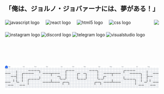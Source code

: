 <h2 align="left">「俺は、ジョルノ・ジョバァーナには、夢がある！」</h2>

###

<img align="right" height="150" src="https://i.pinimg.com/originals/65/73/d9/6573d94f3c40dfa3b822eb0199b95f14.gif"  />

###

<div align="left">
  <img src="https://cdn.jsdelivr.net/gh/devicons/devicon/icons/javascript/javascript-original.svg" height="30" alt="javascript logo"  />
  <img width="12" />
  <img src="https://cdn.jsdelivr.net/gh/devicons/devicon/icons/react/react-original.svg" height="30" alt="react logo"  />
  <img width="12" />
  <img src="https://cdn.jsdelivr.net/gh/devicons/devicon/icons/html5/html5-original.svg" height="30" alt="html5 logo"  />
  <img width="12" />
  <img src="https://cdn.jsdelivr.net/gh/devicons/devicon/icons/css3/css3-original.svg" height="30" alt="css logo"  />
</div>

###

<div align="left">
  <img src="https://img.shields.io/static/v1?message=Instagram&logo=instagram&label=&color=E4405F&logoColor=white&labelColor=&style=for-the-badge" height="35" alt="instagram logo"  />
  <img src="https://img.shields.io/static/v1?message=Discord&logo=discord&label=&color=7289DA&logoColor=white&labelColor=&style=for-the-badge" height="35" alt="discord logo"  />
  <img src="https://img.shields.io/static/v1?message=Telegram&logo=telegram&label=&color=2CA5E0&logoColor=white&labelColor=&style=for-the-badge" height="35" alt="telegram logo"  />
  <img src="https://img.shields.io/static/v1?message=Visual%20Studio%20Marketplace&logo=visualstudio&label=&color=e2165e&logoColor=white&labelColor=&style=for-the-badge" height="35" alt="visualstudio logo"  />
</div>

###

<picture>
  <source media="(prefers-color-scheme: dark)" srcset="https://raw.githubusercontent.com/HomemRock/HomemRock/output/pacman-contribution-graph-dark.svg">
  <source media="(prefers-color-scheme: light)" srcset="https://raw.githubusercontent.com/HomemRock/HomemRock/output/pacman-contribution-graph.svg">
  <img alt="pacman contribution graph" src="https://raw.githubusercontent.com/HomemRock/HomemRock/output/pacman-contribution-graph.svg">
</picture>

###
